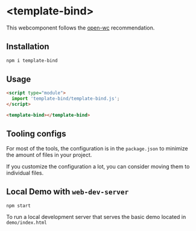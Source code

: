 # \<template-bind>

This webcomponent follows the [open-wc](https://github.com/open-wc/open-wc) recommendation.

## Installation

```bash
npm i template-bind
```

## Usage

```html
<script type="module">
  import 'template-bind/template-bind.js';
</script>

<template-bind></template-bind>
```



## Tooling configs

For most of the tools, the configuration is in the `package.json` to minimize the amount of files in your project.

If you customize the configuration a lot, you can consider moving them to individual files.

## Local Demo with `web-dev-server`

```bash
npm start
```

To run a local development server that serves the basic demo located in `demo/index.html`
